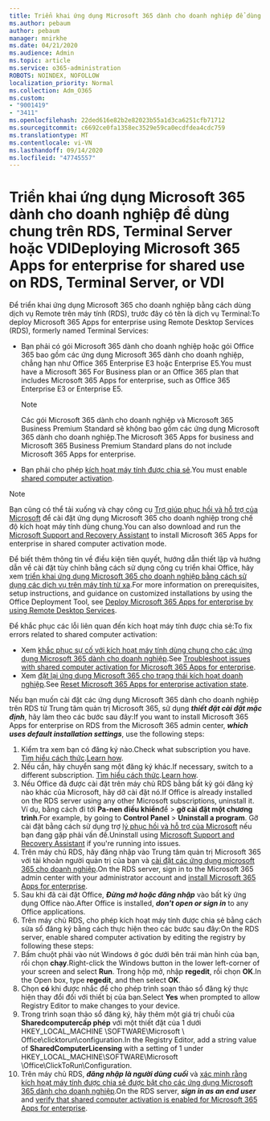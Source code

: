 ```yaml
---
title: Triển khai ứng dụng Microsoft 365 dành cho doanh nghiệp để dùng chung trên RDS, Terminal Server hoặc VDI
ms.author: pebaum
author: pebaum
manager: mnirkhe
ms.date: 04/21/2020
ms.audience: Admin
ms.topic: article
ms.service: o365-administration
ROBOTS: NOINDEX, NOFOLLOW
localization_priority: Normal
ms.collection: Adm_O365
ms.custom:
- "9001419"
- "3411"
ms.openlocfilehash: 22ded616e82b2e82023b55a1d3ca6251cfb71712
ms.sourcegitcommit: c6692ce0fa1358ec3529e59ca0ecdfdea4cdc759
ms.translationtype: MT
ms.contentlocale: vi-VN
ms.lasthandoff: 09/14/2020
ms.locfileid: "47745557"
---
```

# <a name="deploying-microsoft-365-apps-for-enterprise-for-shared-use-on-rds-terminal-server-or-vdi"></a><span data-ttu-id="e1127-102">Triển khai ứng dụng Microsoft 365 dành cho doanh nghiệp để dùng chung trên RDS, Terminal Server hoặc VDI</span><span class="sxs-lookup"><span data-stu-id="e1127-102">Deploying Microsoft 365 Apps for enterprise for shared use on RDS, Terminal Server, or VDI</span></span>

<span data-ttu-id="e1127-103">Để triển khai ứng dụng Microsoft 365 cho doanh nghiệp bằng cách dùng dịch vụ Remote trên máy tính (RDS), trước đây có tên là dịch vụ Terminal:</span><span class="sxs-lookup"><span data-stu-id="e1127-103">To deploy Microsoft 365 Apps for enterprise using Remote Desktop Services (RDS), formerly named Terminal Services:</span></span>
- <span data-ttu-id="e1127-104">Bạn phải có gói Microsoft 365 dành cho doanh nghiệp hoặc gói Office 365 bao gồm các ứng dụng Microsoft 365 dành cho doanh nghiệp, chẳng hạn như Office 365 Enterprise E3 hoặc Enterprise E5.</span><span class="sxs-lookup"><span data-stu-id="e1127-104">You must have a Microsoft 365 For Business plan or an Office 365 plan that includes Microsoft 365 Apps for enterprise, such as Office 365 Enterprise E3 or Enterprise E5.</span></span>
   > [!NOTE] 
   > <span data-ttu-id="e1127-105">Các gói Microsoft 365 dành cho doanh nghiệp và Microsoft 365 Business Premium Standard sẽ không bao gồm các ứng dụng Microsoft 365 dành cho doanh nghiệp.</span><span class="sxs-lookup"><span data-stu-id="e1127-105">The Microsoft 365 Apps for business and Microsoft 365 Business Premium Standard plans do not include Microsoft 365 Apps for enterprise.</span></span>
- <span data-ttu-id="e1127-106">Bạn phải cho phép [kích hoạt máy tính được chia sẻ](https://docs.microsoft.com/DeployOffice/overview-shared-computer-activation).</span><span class="sxs-lookup"><span data-stu-id="e1127-106">You must enable [shared computer activation](https://docs.microsoft.com/DeployOffice/overview-shared-computer-activation).</span></span>

> [!NOTE]
> <span data-ttu-id="e1127-107">Bạn cũng có thể tải xuống và chạy công cụ [Trợ giúp phục hồi và hỗ trợ của Microsoft](https://aka.ms/SaRA_OfficeSCA_M365Portal) để cài đặt ứng dụng Microsoft 365 cho doanh nghiệp trong chế độ kích hoạt máy tính dùng chung.</span><span class="sxs-lookup"><span data-stu-id="e1127-107">You can also download and run the [Microsoft Support and Recovery Assistant](https://aka.ms/SaRA_OfficeSCA_M365Portal) to install Microsoft 365 Apps for enterprise in shared computer activation mode.</span></span>

<span data-ttu-id="e1127-108">Để biết thêm thông tin về điều kiện tiên quyết, hướng dẫn thiết lập và hướng dẫn về cài đặt tùy chỉnh bằng cách sử dụng công cụ triển khai Office, hãy xem [triển khai ứng dụng Microsoft 365 cho doanh nghiệp bằng cách sử dụng các dịch vụ trên máy tính từ xa](https://docs.microsoft.com/DeployOffice/deploy-microsoft-365-apps-remote-desktop-services).</span><span class="sxs-lookup"><span data-stu-id="e1127-108">For more information on prerequisites, setup instructions, and guidance on customized installations by using the Office Deployment Tool, see [Deploy Microsoft 365 Apps for enterprise by using Remote Desktop Services](https://docs.microsoft.com/DeployOffice/deploy-microsoft-365-apps-remote-desktop-services).</span></span>

<span data-ttu-id="e1127-109">Để khắc phục các lỗi liên quan đến kích hoạt máy tính được chia sẻ:</span><span class="sxs-lookup"><span data-stu-id="e1127-109">To fix errors related to shared computer activation:</span></span>
- <span data-ttu-id="e1127-110">Xem [khắc phục sự cố với kích hoạt máy tính dùng chung cho các ứng dụng Microsoft 365 dành cho doanh nghiệp](https://docs.microsoft.com/DeployOffice/troubleshoot-shared-computer-activation).</span><span class="sxs-lookup"><span data-stu-id="e1127-110">See [Troubleshoot issues with shared computer activation for Microsoft 365 Apps for enterprise](https://docs.microsoft.com/DeployOffice/troubleshoot-shared-computer-activation).</span></span>
- <span data-ttu-id="e1127-111">Xem [đặt lại ứng dụng Microsoft 365 cho trạng thái kích hoạt doanh nghiệp](https://go.microsoft.com/fwlink/?linkid=2109218).</span><span class="sxs-lookup"><span data-stu-id="e1127-111">See [Reset Microsoft 365 Apps for enterprise activation state](https://go.microsoft.com/fwlink/?linkid=2109218).</span></span>

<span data-ttu-id="e1127-112">Nếu bạn muốn cài đặt các ứng dụng Microsoft 365 dành cho doanh nghiệp trên RDS từ Trung tâm quản trị Microsoft 365, sử dụng ***thiết đặt cài đặt mặc định***, hãy làm theo các bước sau đây:</span><span class="sxs-lookup"><span data-stu-id="e1127-112">If you want to install Microsoft 365 Apps for enterprise on RDS from the Microsoft 365 admin center, ***which uses default installation settings***, use the following steps:</span></span>

1.    <span data-ttu-id="e1127-113">Kiểm tra xem bạn có đăng ký nào.</span><span class="sxs-lookup"><span data-stu-id="e1127-113">Check what subscription you have.</span></span> <span data-ttu-id="e1127-114">[Tìm hiểu cách thức](https://docs.microsoft.com/microsoft-365/admin/admin-overview/what-subscription-do-i-have).</span><span class="sxs-lookup"><span data-stu-id="e1127-114">[Learn how](https://docs.microsoft.com/microsoft-365/admin/admin-overview/what-subscription-do-i-have).</span></span>
2.    <span data-ttu-id="e1127-115">Nếu cần, hãy chuyển sang một đăng ký khác.</span><span class="sxs-lookup"><span data-stu-id="e1127-115">If necessary, switch to a different subscription.</span></span> <span data-ttu-id="e1127-116">[Tìm hiểu cách thức](https://docs.microsoft.com/microsoft-365/commerce/subscriptions/switch-to-a-different-plan).</span><span class="sxs-lookup"><span data-stu-id="e1127-116">[Learn how](https://docs.microsoft.com/microsoft-365/commerce/subscriptions/switch-to-a-different-plan).</span></span>
3.    <span data-ttu-id="e1127-117">Nếu Office đã được cài đặt trên máy chủ RDS bằng bất kỳ gói đăng ký nào khác của Microsoft, hãy dỡ cài đặt nó.</span><span class="sxs-lookup"><span data-stu-id="e1127-117">If Office is already installed on the RDS server using any other Microsoft subscriptions, uninstall it.</span></span> <span data-ttu-id="e1127-118">Ví dụ, bằng cách đi tới **Pa-nen điều khiển**để  >  **gỡ cài đặt một chương trình**.</span><span class="sxs-lookup"><span data-stu-id="e1127-118">For example, by going to **Control Panel** > **Uninstall a program**.</span></span> <span data-ttu-id="e1127-119">Gỡ cài đặt bằng cách sử dụng trợ [lý phục hồi và hỗ trợ của Microsoft](https://aka.ms/SARA-OfficeUninstall-Alchemy) nếu bạn đang gặp phải vấn đề.</span><span class="sxs-lookup"><span data-stu-id="e1127-119">Uninstall using [Microsoft Support and Recovery Assistant](https://aka.ms/SARA-OfficeUninstall-Alchemy) if you're running into issues.</span></span>
4.    <span data-ttu-id="e1127-120">Trên máy chủ RDS, hãy đăng nhập vào Trung tâm quản trị Microsoft 365 với tài khoản người quản trị của bạn và [cài đặt các ứng dụng microsoft 365 cho doanh nghiệp](https://portal.office.com/OLS/MySoftware.aspx).</span><span class="sxs-lookup"><span data-stu-id="e1127-120">On the RDS server, sign in to the Microsoft 365 admin center with your administrator account and [install Microsoft 365 Apps for enterprise](https://portal.office.com/OLS/MySoftware.aspx).</span></span>
5.    <span data-ttu-id="e1127-121">Sau khi đã cài đặt Office, ***Đừng mở hoặc đăng nhập*** vào bất kỳ ứng dụng Office nào.</span><span class="sxs-lookup"><span data-stu-id="e1127-121">After Office is installed, ***don't open or sign in*** to any Office applications.</span></span>
6.    <span data-ttu-id="e1127-122">Trên máy chủ RDS, cho phép kích hoạt máy tính được chia sẻ bằng cách sửa sổ đăng ký bằng cách thực hiện theo các bước sau đây:</span><span class="sxs-lookup"><span data-stu-id="e1127-122">On the RDS server, enable shared computer activation by editing the registry by following these steps:</span></span>
   1. <span data-ttu-id="e1127-123">Bấm chuột phải vào nút Windows ở góc dưới bên trái màn hình của bạn, rồi chọn **chạy**.</span><span class="sxs-lookup"><span data-stu-id="e1127-123">Right-click the Windows button in the lower left-corner of your screen and select **Run**.</span></span> <span data-ttu-id="e1127-124">Trong hộp mở, nhập **regedit**, rồi chọn **OK**.</span><span class="sxs-lookup"><span data-stu-id="e1127-124">In the Open box, type **regedit**, and then select **OK**.</span></span>
   2. <span data-ttu-id="e1127-125">Chọn **có** khi được nhắc để cho phép trình soạn thảo sổ đăng ký thực hiện thay đổi đối với thiết bị của bạn.</span><span class="sxs-lookup"><span data-stu-id="e1127-125">Select **Yes** when prompted to allow Registry Editor to make changes to your device.</span></span>
   3. <span data-ttu-id="e1127-126">Trong trình soạn thảo sổ đăng ký, hãy thêm một giá trị chuỗi của **Sharedcomputercấp phép** với một thiết đặt của 1 dưới HKEY_LOCAL_MACHINE \SOFTWARE\Microsoft \ Office\clicktorun\configuration.</span><span class="sxs-lookup"><span data-stu-id="e1127-126">In the Registry Editor, add a string value of **SharedComputerLicensing** with a setting of 1 under HKEY_LOCAL_MACHINE\SOFTWARE\Microsoft \Office\ClickToRun\Configuration.</span></span>
   4. <span data-ttu-id="e1127-127">Trên máy chủ RDS, ***đăng nhập là người dùng cuối*** và [xác minh rằng kích hoạt máy tính được chia sẻ được bật cho các ứng dụng Microsoft 365 dành cho doanh nghiệp](https://docs.microsoft.com/DeployOffice/troubleshoot-shared-computer-activation#verify-that-activation-for-microsoft-365-apps-succeeded).</span><span class="sxs-lookup"><span data-stu-id="e1127-127">On the RDS server, ***sign in as an end user*** and [verify that shared computer activation is enabled for Microsoft 365 Apps for enterprise](https://docs.microsoft.com/DeployOffice/troubleshoot-shared-computer-activation#verify-that-activation-for-microsoft-365-apps-succeeded).</span></span>

